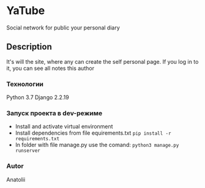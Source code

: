 
# YaTube
Social network for public your personal diary

## Description
It's will the site, where any can create the self personal page. If you log in to it, you can see all notes this author

### Технологии 
Python 3.7 Django 2.2.19


### Запуск проекта в dev-режиме 
- Install and activate virtual environment
- Install dependencies  from file equirements.txt ``` pip install -r requirements.txt ``` 
- In folder with file manage.py use the comand: ``` python3 manage.py runserver ``` 

### Autor
Anatolii